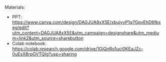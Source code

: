 Materials:

- PPT: https://www.canva.com/design/DAGJUA8xX5E/xbujyvP1q7GpvEhD6fkxeg/edit?utm_content=DAGJUA8xX5E&utm_campaign=designshare&utm_medium=link2&utm_source=sharebutton
- Colab notebook: https://colab.research.google.com/drive/1GjQnRo1uci0KEaJZc-0uEsX8rpGVTQlg?usp=sharing
